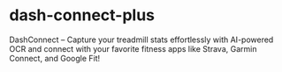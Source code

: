 # dash-connect-plus
DashConnect – Capture your treadmill stats effortlessly with AI-powered OCR and connect with your favorite fitness apps like Strava, Garmin Connect, and Google Fit! 

